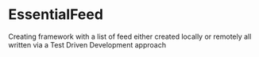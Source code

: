 # EssentialFeed

Creating framework with a list of feed either created locally or remotely all written via a Test Driven Development approach

[![<seabjackson>](https://circleci.com/<github>/<seabjackson>/<EssentialFeed>.svg?style=svg)](<https://app.circleci.com/pipelines/github/seabjackson>)
